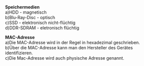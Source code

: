 

**Speichermedien**  
a)HDD - magnetisch  
b)Blu-Ray-Disc - optisch  
c)SSD - elektronisch nicht-flüchtig  
d)DDR-SDRAM - eletronisch flüchtig

**MAC-Adresse**  
a)Die MAC-Adresse wird in der Regel in hexadezimal geschrieben.  
b)Über die MAC-Adresse kann man den Hersteller des Gerätes identifizieren.  
c)Die Mac-Adresse wird auch physische Adresse genannt.
